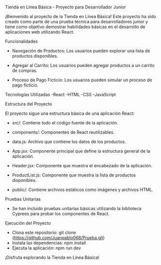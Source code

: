 Tienda en Línea Básica - Proyecto para Desarrollador Junior

¡Bienvenido al proyecto de la Tienda en Línea Básica! Este proyecto ha sido creado como parte de una prueba técnica para desarrolladores junior y tiene como objetivo demostrar habilidades básicas en el desarrollo de aplicaciones web utilizando React.

Funcionalidades

- Navegación de Productos: Los usuarios pueden explorar una lista de productos disponibles.

- Agregar al Carrito: Los usuarios pueden agregar productos a un carrito de compras.
  
- Proceso de Pago Ficticio: Los usuarios pueden simular un proceso de pago ficticio.
  
Tecnologías Utilizadas
-React
-HTML
-CSS
-JavaScript

Estructura del Proyecto

El proyecto sigue una estructura básica de una aplicación React:

- src/: Contiene todo el código fuente de la aplicación.
  
- components/: Componentes de React reutilizables.
  
- data.js: Archivo que contiene los datos de los productos.
  
- App.jsx: Componente principal que define la estructura general de la aplicación.
  
- Header.jsx: Componente que muestra el encabezado de la aplicación.
  
- ProductList.js: Componente que muestra la lista de productos disponibles.
  
- public/: Contiene archivos estáticos como imágenes y archivos HTML.
  
Pruebas Unitarias

- Se han incluido pruebas unitarias básicas utilizando la biblioteca Cyprees para probar los componentes de React.

Ejecución del Proyecto

- Clona este repositorio: git clone (https://github.com/Juanpablo068/Prueba.git)
- Instala las dependencias: npm install
- Ejecuta la aplicación: npm run dev

¡Disfruta explorando la Tienda en Línea Básica!
